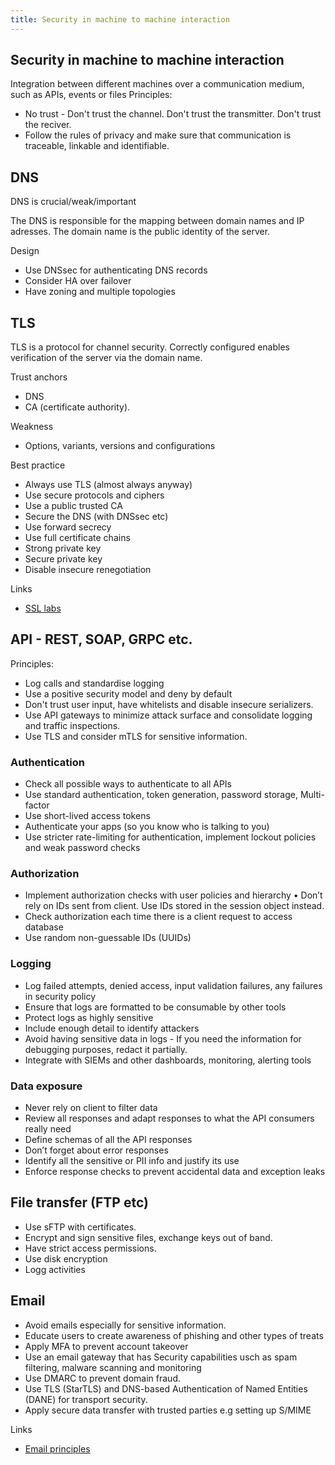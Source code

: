```yaml
---
title: Security in machine to machine interaction
---
```

 

## Security in machine to machine interaction
Integration between different machines over a communication medium, such as APIs, events or files
Principles:
* No trust - Don't trust the channel. Don't trust the transmitter. Don't trust the reciver.
* Follow the rules of privacy and make sure that communication is traceable, linkable and identifiable.

## DNS
DNS is crucial/weak/important

The DNS is responsible for the mapping between domain names and IP adresses.
The domain name is the public identity of the server. 

Design
* Use DNSsec for authenticating DNS records 
* Consider HA over failover
* Have zoning and multiple topologies

## TLS
TLS is a protocol for channel security. 
Correctly configured enables verification of the server via the domain name.

Trust anchors
* DNS 
* CA (certificate authority).

Weakness
* Options, variants, versions and configurations

Best practice
* Always use TLS (almost always anyway)
* Use secure protocols and ciphers
* Use a public trusted CA
* Secure the DNS (with DNSsec etc)
* Use forward secrecy
* Use full certificate chains
* Strong private key
* Secure private key
* Disable insecure renegotiation

Links
* [SSL labs](https://github.com/ssllabs/research/wiki/SSL-and-TLS-Deployment-Best-Practices)

## API - REST, SOAP, GRPC etc.
Principles:
* Log calls and standardise logging 
* Use a positive security model and deny by default
* Don't trust user input, have whitelists and disable insecure serializers.
* Use API gateways to minimize attack surface and consolidate logging and traffic inspections.
* Use TLS and consider mTLS for sensitive information.

### Authentication
* Check all possible ways to authenticate to all APIs
* Use standard authentication, token generation, password storage,
Multi-factor 
* Use short-lived access tokens
* Authenticate your apps (so you know who is talking to you)
* Use stricter rate-limiting for authentication, implement lockout
policies and weak password checks

### Authorization
* Implement authorization checks with user policies and hierarchy • Don’t rely on IDs sent from client. Use IDs stored in the session
object instead.
* Check authorization each time there is a client request to
access database
* Use random non-guessable IDs (UUIDs)

### Logging 
* Log failed attempts, denied access, input validation failures, any failures in security policy 
* Ensure that logs are formatted to be consumable by other tools
* Protect logs as highly sensitive
* Include enough detail to identify attackers
* Avoid having sensitive data in logs - If you need the information for 
debugging purposes, redact it partially.
* Integrate with SIEMs and other dashboards, monitoring, alerting
tools

### Data exposure
* Never rely on client to filter data
* Review all responses and adapt responses to what the API
consumers really need
* Define schemas of all the API responses
* Don’t forget about error responses
* Identify all the sensitive or PII info and justify its use
* Enforce response checks to prevent accidental data and exception
leaks
    
## File transfer (FTP etc)
* Use sFTP with certificates.
* Encrypt and sign sensitive files, exchange keys out of band.
* Have strict access permissions.
* Use disk encryption
* Logg activities

## Email
* Avoid emails especially for sensitive information.
* Educate users to create awareness of phishing and other types of treats 
* Apply MFA to prevent account takeover
* Use an email gateway that has Security capabilities usch as spam filtering, malware scanning and monitoring 
* Use DMARC to prevent domain fraud.
* Use TLS (StarTLS) and DNS-based Authentication of Named Entities (DANE) for transport security.
* Apply secure data transfer with trusted parties e.g setting up S/MIME 

Links
* [Email principles](https://explained-from-first-principles.com/email/)
